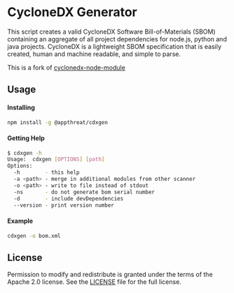 CycloneDX Generator
=========

This script creates a valid CycloneDX Software Bill-of-Materials (SBOM) containing an aggregate of all project dependencies for node.js, python and java projects. CycloneDX is a lightweight SBOM specification that is easily created, human and machine readable, and simple to parse.

This is a fork of [cyclonedx-node-module](https://github.com/CycloneDX/cyclonedx-node-module)

Usage
-------------------

#### Installing

```bash
npm install -g @appthreat/cdxgen
```

#### Getting Help
```bash
$ cdxgen -h
Usage:  cdxgen [OPTIONS] [path]
Options:
  -h        - this help
  -a <path> - merge in additional modules from other scanner
  -o <path> - write to file instead of stdout
  -ns       - do not generate bom serial number
  -d        - include devDependencies
  --version - print version number
```

#### Example
```bash
cdxgen -o bom.xml
```

License
-------------------

Permission to modify and redistribute is granted under the terms of the Apache 2.0 license. See the [LICENSE] file for the full license.

[License]: https://github.com/AppThreat/cdxgen/blob/master/LICENSE
